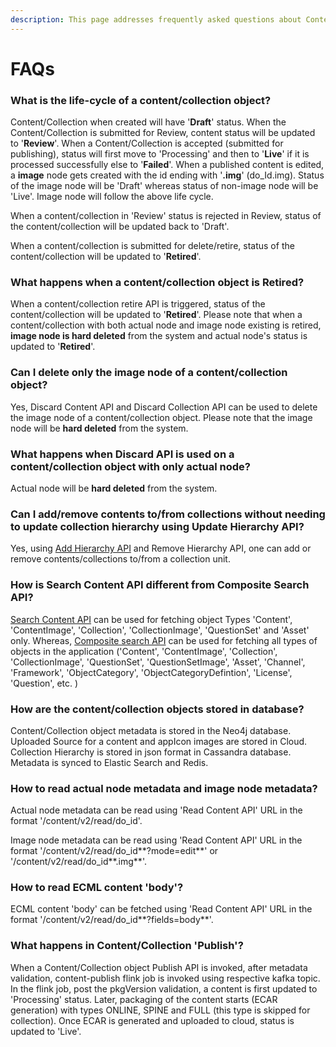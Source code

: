 ```yaml
---
description: This page addresses frequently asked questions about Content Service.
---
```


# FAQs

### What is the life-cycle of a content/collection object?

Content/Collection when created will have '**Draft**' status. When the Content/Collection is submitted for Review, content status will be updated to '**Review**'. When a Content/Collection is accepted (submitted for publishing), status will first move to 'Processing' and then to '**Live**' if it is processed successfully else to '**Failed**'. When a published content is edited, a **image** node gets created with the id ending with '**.img**' (do\_Id.img). Status of the image node will be 'Draft' whereas status of non-image node will be 'Live'. Image node will follow the above life cycle.&#x20;

When a content/collection in 'Review' status is rejected in Review, status of the content/collection will be updated back to 'Draft'.

When a content/collection is submitted for delete/retire, status of the content/collection will be updated to '**Retired**'.&#x20;

### What happens when a content/collection object is Retired?

When a content/collection retire API is triggered, status of the content/collection will be updated to '**Retired**'. Please note that when a content/collection with both actual node and image node existing is retired, **image node is hard deleted** from the system and actual node's status is updated to '**Retired**'.

### Can I delete only the image node of a content/collection object?

Yes, Discard Content API and Discard Collection API can be used to delete the image node of a content/collection object. Please note that the image node will be **hard deleted** from the system.

### What happens when Discard API is used on a content/collection object with only actual node?

Actual node will be **hard deleted** from the system.

### Can I add/remove contents to/from collections without needing to update collection hierarchy using Update Hierarchy API?

Yes, using [Add Hierarchy API](http://docs.sunbird.org/latest/apis/collectionapi/index.html#operation/Add%20Collection%20Hierarchy) and Remove Hierarchy API, one can add or remove contents/collections to/from a collection unit.

### How is Search Content API different from Composite Search API?

[Search Content API](http://docs.sunbird.org/latest/apis/contentapi/index.html#operation/Search%20Content) can be used for fetching object Types 'Content', 'ContentImage', 'Collection', 'CollectionImage', 'QuestionSet' and 'Asset' only. Whereas, [Composite search API](http://docs.sunbird.org/latest/apis/searchapi/#tag/Search-APIs) can be used for fetching all types of objects in the application ('Content', 'ContentImage', 'Collection', 'CollectionImage', 'QuestionSet', 'QuestionSetImage', 'Asset', 'Channel', 'Framework', 'ObjectCategory', 'ObjectCategoryDefintion', 'License', 'Question', etc. )

### How are the content/collection objects stored in database?

Content/Collection object metadata is stored in the Neo4j database. Uploaded Source for a content and appIcon images are stored in Cloud. Collection Hierarchy is stored in json format in Cassandra database. Metadata is synced to Elastic Search and Redis.

### How to read actual node metadata and image node metadata?

Actual node metadata can be read using 'Read Content API' URL in the format '/content/v2/read/do\_id'.&#x20;

Image node metadata can be read using 'Read Content API' URL in the format '/content/v2/read/do\_id**?mode=edit**' or '/content/v2/read/do\_id**.img**'.&#x20;

### How to read ECML content 'body'?

ECML content 'body' can be fetched using 'Read Content API' URL in the format '/content/v2/read/do\_id**?fields=body**'. &#x20;

### What happens in Content/Collection 'Publish'?&#x20;

When a Content/Collection object Publish API is invoked, after metadata validation, content-publish flink job is invoked using respective kafka topic. In the flink job, post the pkgVersion validation, a content is first updated to 'Processing' status. Later, packaging of the content starts (ECAR generation) with types ONLINE, SPINE and FULL (this type is skipped for collection). Once ECAR is generated and uploaded to cloud, status is updated to 'Live'.  &#x20;


